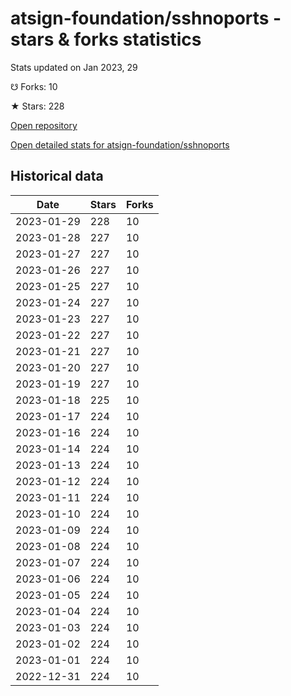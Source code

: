 # atsign-foundation/sshnoports - stars & forks statistics

Stats updated on Jan 2023, 29

☋ Forks: 10

★ Stars: 228

[Open repository](https://github.com/atsign-foundation/sshnoports)

[Open detailed stats for atsign-foundation/sshnoports](https://reviewgithub.com/rep/atsign-foundation/sshnoports)

## Historical data
| Date | Stars | Forks |
|------|-------|-------|
| 2023-01-29 | 228 | 10 | 
| 2023-01-28 | 227 | 10 | 
| 2023-01-27 | 227 | 10 | 
| 2023-01-26 | 227 | 10 | 
| 2023-01-25 | 227 | 10 | 
| 2023-01-24 | 227 | 10 | 
| 2023-01-23 | 227 | 10 | 
| 2023-01-22 | 227 | 10 | 
| 2023-01-21 | 227 | 10 | 
| 2023-01-20 | 227 | 10 | 
| 2023-01-19 | 227 | 10 | 
| 2023-01-18 | 225 | 10 | 
| 2023-01-17 | 224 | 10 | 
| 2023-01-16 | 224 | 10 | 
| 2023-01-14 | 224 | 10 | 
| 2023-01-13 | 224 | 10 | 
| 2023-01-12 | 224 | 10 | 
| 2023-01-11 | 224 | 10 | 
| 2023-01-10 | 224 | 10 | 
| 2023-01-09 | 224 | 10 | 
| 2023-01-08 | 224 | 10 | 
| 2023-01-07 | 224 | 10 | 
| 2023-01-06 | 224 | 10 | 
| 2023-01-05 | 224 | 10 | 
| 2023-01-04 | 224 | 10 | 
| 2023-01-03 | 224 | 10 | 
| 2023-01-02 | 224 | 10 | 
| 2023-01-01 | 224 | 10 | 
| 2022-12-31 | 224 | 10 | 

